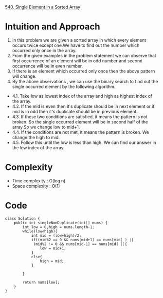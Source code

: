 [540. Single Element in a Sorted Array](https://leetcode.com/problems/single-element-in-a-sorted-array/)

# Intuition and Approach
1. In this problem we are given a sorted array in which every element occurs twice except one.We have to find out the number which occurred only once in the array.
2. From the given examples in the problem statement we can observe that first occurrence of an element will be in odd number and second occurrence will be in even number. 
3. If there is an element which occurred only once then the above pattern will change.
4. By the above observations , we can use the binary search to find out the single occurred element by the following algorithm.
- 4.1. Take low  as lowest index of the array and high as highest index of the array.
- 4.2. If the mid is even then it's duplicate should be in next element or if mid is in odd then it's duplicate should be in previous element. 
- 4.3. If these two conditions are satisfied, it means the pattern is not broken. So the single occurred element will be in second half of the array.So we change low to mid+1.
- 4.4. If the conditions are not met, it means the pattern is broken. We change the high to mid.
- 4.5. Follow this until the low is less than high. We can find our answer in the low index of the array.
# Complexity

- Time complexity : O(log n)
- Space complexity : O(1)

# Code
```
class Solution {
    public int singleNonDuplicate(int[] nums) {
        int low = 0,high = nums.length-1;
        while(low<high){
            int mid = (low+high)/2;
            if((mid%2 == 0 && nums[mid+1] == nums[mid] ) ||
             (mid%2 != 0 && nums[mid-1] == nums[mid] )){
                low = mid+1;
            }
            else{
                high = mid;
            }

        }

        return nums[low];
    }
}
```